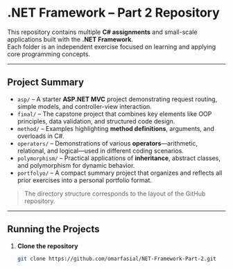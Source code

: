# .NET Framework – Part 2 Repository

This repository contains multiple **C# assignments** and small-scale applications built with the **.NET Framework**.  
Each folder is an independent exercise focused on learning and applying core programming concepts.

---

## Project Summary

- `asp/` – A starter **ASP.NET MVC** project demonstrating request routing, simple models, and controller-view interaction.  
- `final/` – The capstone project that combines key elements like OOP principles, data validation, and structured code design.  
- `method/` – Examples highlighting **method definitions**, arguments, and overloads in C#.  
- `operators/` – Demonstrations of various **operators**—arithmetic, relational, and logical—used in different coding scenarios.  
- `polymorphism/` – Practical applications of **inheritance**, abstract classes, and polymorphism for dynamic behavior.  
- `portfolyo/` – A compact summary project that organizes and reflects all prior exercises into a personal portfolio format.

> The directory structure corresponds to the layout of the GitHub repository.

---

## Running the Projects

1. **Clone the repository**
   ```bash
   git clone https://github.com/omarfasial/NET-Framework-Part-2.git

